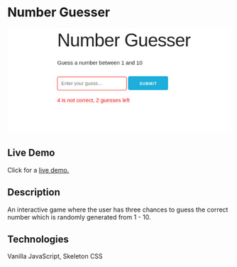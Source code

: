 # Number Guesser
![Number Guesser Game](img/number-guesser-demo.jpg)
## Live Demo
Click for a [live demo.](http://apps.javierlona.com/number-guesser)

## Description
An interactive game where the user has three chances to guess the correct number which is randomly generated from 1 - 10.
## Technologies
Vanilla JavaScript, Skeleton CSS
